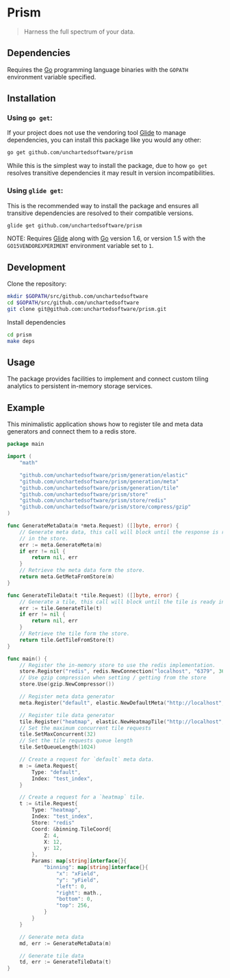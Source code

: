# Prism

>Harness the full spectrum of your data.

## Dependencies

Requires the [Go](https://golang.org/) programming language binaries with the `GOPATH` environment variable specified.

## Installation

### Using `go get`:

If your project does not use the vendoring tool [Glide](https://glide.sh) to manage dependencies, you can install this package like you would any other:

```bash
go get github.com/unchartedsoftware/prism
```

While this is the simplest way to install the package, due to how `go get` resolves transitive dependencies it may result in version incompatibilities.

### Using `glide get`:

This is the recommended way to install the package and ensures all transitive dependencies are resolved to their compatible versions.

```bash
glide get github.com/unchartedsoftware/prism
```

NOTE: Requires [Glide](https://glide.sh) along with [Go](https://golang.org/) version 1.6, or version 1.5 with the `GO15VENDOREXPERIMENT` environment variable set to `1`.

## Development

Clone the repository:

```bash
mkdir $GOPATH/src/github.com/unchartedsoftware
cd $GOPATH/src/github.com/unchartedsoftware
git clone git@github.com:unchartedsoftware/prism.git
```

Install dependencies

```bash
cd prism
make deps
```

## Usage

The package provides facilities to implement and connect custom tiling analytics to persistent in-memory storage services.

## Example

This minimalistic application shows how to register tile and meta data generators and connect them to a redis store.

```go
package main

import (
    "math"

    "github.com/unchartedsoftware/prism/generation/elastic"
    "github.com/unchartedsoftware/prism/generation/meta"
    "github.com/unchartedsoftware/prism/generation/tile"
    "github.com/unchartedsoftware/prism/store"
    "github.com/unchartedsoftware/prism/store/redis"
	"github.com/unchartedsoftware/prism/store/compress/gzip"
)

func GenerateMetaData(m *meta.Request) ([]byte, error) {
    // Generate meta data, this call will block until the response is ready
    // in the store.
    err := meta.GenerateMeta(m)
    if err != nil {
        return nil, err
    }
    // Retrieve the meta data form the store.
    return meta.GetMetaFromStore(m)
}

func GenerateTileData(t *tile.Request) ([]byte, error) {
    // Generate a tile, this call will block until the tile is ready in the store.
    err := tile.GenerateTile(t)
    if err != nil {
        return nil, err
    }
    // Retrieve the tile form the store.
    return tile.GetTileFromStore(t)
}

func main() {
    // Register the in-memory store to use the redis implementation.
    store.Register("redis", redis.NewConnection("localhost", "6379", 3600))    
    // Use gzip compression when setting / getting from the store
    store.Use(gzip.NewCompressor())

    // Register meta data generator
    meta.Register("default", elastic.NewDefaultMeta("http://localhost", "9200"))

    // Register tile data generator
    tile.Register("heatmap", elastic.NewHeatmapTile("http://localhost", "9200"))
    // Set the maximum concurrent tile requests
    tile.SetMaxConcurrent(32)
    // Set the tile requests queue length
    tile.SetQueueLength(1024)

    // Create a request for `default` meta data.
    m := &meta.Request{
        Type: "default",
        Index: "test_index",
    }

    // Create a request for a `heatmap` tile.
    t := &tile.Request{
        Type: "heatmap",
        Index: "test_index",
        Store: "redis"
        Coord: &binning.TileCoord{
            Z: 4,
            X: 12,
            y: 12,
        },
        Params: map[string]interface{}{
            "binning": map[string]interface{}{
                "x": "xField",
                "y": "yField",
                "left": 0,
                "right": math.,
                "bottom": 0,
                "top": 256,
            }
        }
    }

    // Generate meta data
    md, err := GenerateMetaData(m)

    // Generate tile data
    td, err := GenerateTileData(t)
}
```
